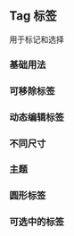 ## Tag 标签
用于标记和选择
<script setup lang="ts">
import BasicUsage from "./01_basic_usage.vue";
import RemovableTag from "./02_Removable_Tag.vue";
import DynamicEditableTag from "./03_Dynamic_Editable_Tag.vue";
import DifferentSize from "./04_Different_Size.vue";
import Theme from "./05_Theme.vue";
import CircleTag from "./06_Circle_Tag.vue";
import SelectableTag from "./07_Selectable_Tag.vue";
</script>

### 基础用法
<BasicUsage/>

### 可移除标签
<RemovableTag/>

### 动态编辑标签
<DynamicEditableTag/>

### 不同尺寸
<DifferentSize/>

### 主题
<Theme/>

### 圆形标签
<CircleTag/>

### 可选中的标签
<SelectableTag/>